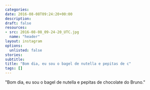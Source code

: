 ```yaml
---
categories:
date: 2016-08-08T09:24:20+00:00
description:
draft: false
resources:
- src: 2016-08-08_09-24-20_UTC.jpg
  name: "header"
layout: instagram
options:
  unlisted: false
stories:
subtitle:
title: "Bom dia, eu sou o bagel de nutella e pepitas de c"
tags: []
---
```


"Bom dia, eu sou o bagel de nutella e pepitas de chocolate do Bruno."
